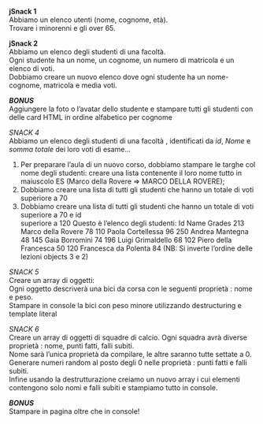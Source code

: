 **jSnack 1**  
Abbiamo un elenco utenti (nome, cognome, età).  
Trovare i minorenni e gli over 65.  

**jSnack 2**  
Abbiamo un elenco degli studenti di una facoltà.  
Ogni studente ha un nome, un cognome, un numero di matricola e un elenco di voti.  
Dobbiamo creare un nuovo elenco dove ogni studente ha un nome-cognome, matricola e media voti.

***BONUS***   
Aggiungere la foto o l’avatar dello studente e stampare tutti gli studenti con delle card HTML in ordine alfabetico per cognome

*SNACK 4*  
Abbiamo un elenco degli studenti di una facoltà , identificati da _id_, _Nome_ e _somma totale_
dei loro voti di esame...  
1. Per preparare l’aula di un nuovo corso, dobbiamo stampare le targhe col nome degli studenti:
creare una lista contenente il loro nome tutto in maiuscolo
ES (Marco della Rovere => MARCO DELLA ROVERE);  
2. Dobbiamo creare una lista di tutti gli studenti che hanno un totale di voti superiore a 70  
3. Dobbiamo creare una lista di tutti gli studenti che hanno un totale di voti superiore a 70 e id  
superiore a 120
Questo è l’elenco degli studenti:
Id  Name                             Grades
213 Marco della Rovere    78
110 Paola Cortellessa       96
250 Andrea Mantegna 	    48
145 Gaia Borromini           74
196 Luigi Grimaldello 	    68
102 Piero della Francesca 50
120 Francesca da Polenta  84
(NB: Si inverte l’ordine delle lezioni objects 3 e 2)

*SNACK 5*  
Creare un array di oggetti:  
Ogni oggetto descriverà una bici da corsa con le seguenti proprietà : nome e peso.  
Stampare in console la bici con peso minore utilizzando destructuring e template literal  

*SNACK 6*  
Creare un array di oggetti di squadre di calcio. Ogni squadra avrà diverse proprietà : nome,
punti fatti, falli subiti.  
Nome sarà l’unica proprietà da compilare, le altre saranno tutte settate a 0.  
Generare numeri random al posto degli 0 nelle proprietà : punti fatti e falli subiti.  
Infine usando la destrutturazione creiamo un nuovo array i cui elementi contengono solo nomi e
falli subiti e stampiamo tutto in console.  

***BONUS***   
Stampare in pagina oltre che in console!